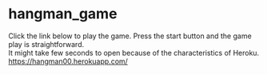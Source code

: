 # hangman_game

Click the link below to play the game. Press the start button and the game play is straightforward. </br>
It might take few seconds to open because of the characteristics of Heroku. </br>
https://hangman00.herokuapp.com/
